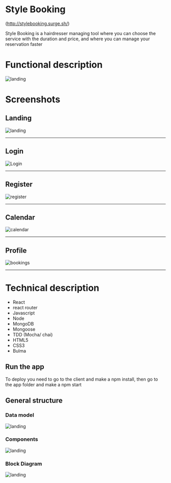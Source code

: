 # Style Booking 

(http://stylebooking.surge.sh/)

Style Booking is a hairdresser managing tool where you can choose the service with the duration and price, and where you can manage your reservation faster


# Functional description


![landing](images/functionalDescription.png)

# Screenshots 

## Landing
![landing](images/landing.png)

------------------
## Login
![Login](images/login.png)

------------------
## Register
![register](images/register.png)

------------------
## Calendar
![calendar](images/calendar.png)

------------------
## Profile
![bookings](images/bookings.png)

------------------

# Technical description

* React
* react router
* Javascript
* Node
* MongoDB
* Mongoose
* TDD (Mocha/ chai)
* HTML5
* CSS3
* Bulma

## Run the app

To deploy you need to go to the client and make a npm install, then go to the app folder and make a npm start

## General structure

### Data model
![landing](images/schemas.png)

### Components
![landing](images/components.png)

### Block Diagram
![landing](images/dataModel.png)





